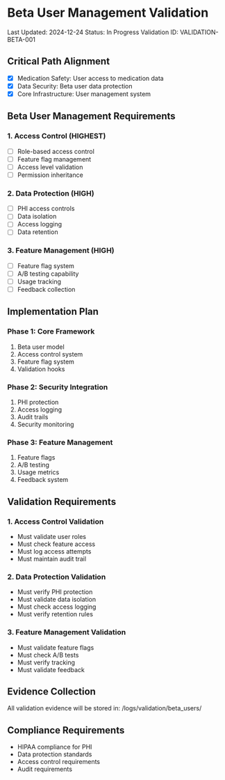 # Beta User Management Validation
Last Updated: 2024-12-24
Status: In Progress
Validation ID: VALIDATION-BETA-001

## Critical Path Alignment
- [x] Medication Safety: User access to medication data
- [x] Data Security: Beta user data protection
- [x] Core Infrastructure: User management system

## Beta User Management Requirements

### 1. Access Control (HIGHEST)
- [ ] Role-based access control
- [ ] Feature flag management
- [ ] Access level validation
- [ ] Permission inheritance

### 2. Data Protection (HIGH)
- [ ] PHI access controls
- [ ] Data isolation
- [ ] Access logging
- [ ] Data retention

### 3. Feature Management (HIGH)
- [ ] Feature flag system
- [ ] A/B testing capability
- [ ] Usage tracking
- [ ] Feedback collection

## Implementation Plan

### Phase 1: Core Framework
1. Beta user model
2. Access control system
3. Feature flag system
4. Validation hooks

### Phase 2: Security Integration
1. PHI protection
2. Access logging
3. Audit trails
4. Security monitoring

### Phase 3: Feature Management
1. Feature flags
2. A/B testing
3. Usage metrics
4. Feedback system

## Validation Requirements

### 1. Access Control Validation
- Must validate user roles
- Must check feature access
- Must log access attempts
- Must maintain audit trail

### 2. Data Protection Validation
- Must verify PHI protection
- Must validate data isolation
- Must check access logging
- Must verify retention rules

### 3. Feature Management Validation
- Must validate feature flags
- Must check A/B tests
- Must verify tracking
- Must validate feedback

## Evidence Collection
All validation evidence will be stored in:
/logs/validation/beta_users/

## Compliance Requirements
- HIPAA compliance for PHI
- Data protection standards
- Access control requirements
- Audit requirements
